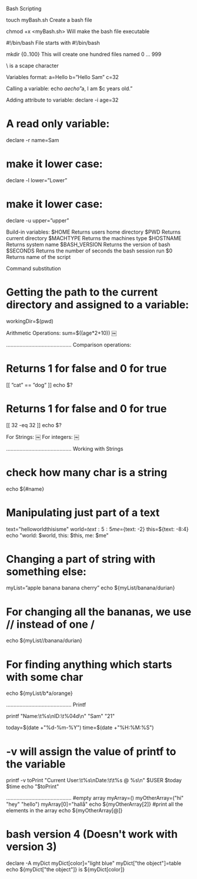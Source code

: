 Bash Scripting


touch myBash.sh
Create a bash file

chmod +x <myBash.sh>
Will make the bash file executable

#!/bin/bash
File starts with #!/bin/bash


mkdir <fileName>{0..100}
This will create one hundred files named <fileName>0 … <fileName>999

\ is a scape character

Variables format:
a=Hello
b=”Hello Sam”
c=32

Calling a variable:
echo $a
echo ”$a, I am $c years old.”

Adding attribute to variable:
declare -i age=32
# A read only variable:
declare -r name=Sam
# make it lower case:
declare -l lower=”Lower”
# make it lower case:
declare -u upper=”upper”

Build-in variables:
$HOME
Returns users home directory
$PWD
Returns current directory
$MACHTYPE
Returns the machines type
$HOSTNAME
Returns system name
$BASH_VERSION
Returns the version of bash
 $SECONDS
Returns the number of seconds the bash session run
$0
Returns name of the script

Command substitution
# Getting the path to the current directory and assigned to a variable:
workingDir=$(pwd)

Arithmetic Operations:
sum=$((age*2+10))
￼

……………………………………..
Comparison operations:

# Returns 1 for false and 0 for true
[[ ”cat” == ”dog” ]]
echo $?
# Returns 1 for false and 0 for true
[[ 32 -eq 32 ]]
echo $?

For Strings:
￼
For integers:
￼

……………………………………..
Working with Strings

# check how many char is a string
echo ${#name}

# Manipulating just part of a text
text="helloworldthisisme"
world=${text:5:5}
me=${text: -2}
this=${text: -8:4}
echo "world: $world, this: $this, me: $me"

# Changing a part of string with something else:
myList=”apple banana banana cherry”
echo ${myList/banana/durian}
# For changing all the bananas, we use // instead of one /
echo ${myList//banana/durian}
# For finding anything which starts with some char
echo ${myList/b*a/orange}

……………………………………..
Printf

printf "Name:\t%s\nID:\t%04d\n" "Sam" "21"

today=$(date +"%d-%m-%Y")
time=$(date +"%H:%M:%S")
# -v will assign the value of printf to the variable <toPrint>
printf -v toPrint "Current User:\t%s\nDate:\t\t%s @ %s\n" $USER $today $time
echo "$toPrint"


……………………………………..
#empty array
myArray=()
myOtherArray=("hi" "hey" "hello")
myArray[0]="hallå"
echo ${myOtherArray[2]}
#print all the elements in the array
echo ${myOtherArray[@]}
# bash version 4 (Doesn't work with version 3)
declare -A myDict
myDict[color]="light blue"
myDict["the object"]=table
echo ${myDict["the object"]} is ${myDict[color]}
